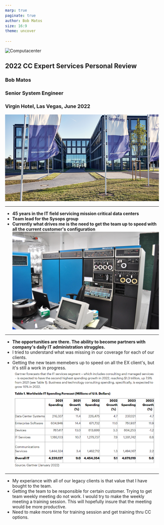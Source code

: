 ```yaml
---
marp: true
paginate: true
author: Bob Matos
size: 16:9
theme: uncover

---
```


<style>
  :root {
    --color-background: #9BCFDF;
    --color-foreground: #101010;
  }
</style>


![Computacenter](https://upload.wikimedia.org/wikipedia/en/thumb/3/34/Computacenter_logo.svg/220px-Computacenter_logo.svg.png)
## 2022 CC Expert Services Personal Review
  ### Bob Matos
  ### Senior System Engineer
  ### Virgin Hotel, Las Vegas, June 2022
![bg opacity:.3 ](images\globalwwa.png)

---
+ **45 years in the IT field servicing mission critical data centers**
+ **Team lead for the Sysops group**
+ **Currently what drives me is the need to get the team up to speed with all the current customer's configuration**
![bg opacity:.3 ](images\DEC.jpg)
---
+ **The opportunities are there. The ability to become partners with company's  daily IT administration struggles.**
+ I tried to understand what was missing in our coverage for each of our clients.
+ Getting the new team memebers up to speed on all the EX client's, but it's still a work in progress.
![bg opacity:.3 ](images\IT_Spending.png)
---
+ My experiance with all of our legacy clients is that value that I have bought to the team.
+ Getting the team to be responsible for certain customer. Trying to get team weekly meeting do not work. I would try to make the weekly meeting a training session. This will hopefully insure that the meeting would be more productive. 
+ Need to make more time for training session and get training thru CC options.
